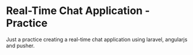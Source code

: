 # Real-Time Chat Application - Practice

Just a practice creating a real-time chat application using laravel, angularjs and pusher.
